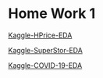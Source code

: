 <h1>Home Work 1</h1>

<a href="https://www.kaggle.com/code/ayoubedark78/housepriceprediction">Kaggle-HPrice-EDA</a>

<a href="https://www.kaggle.com/code/ayoubedark78/superstore-notebook">Kaggle-SuperStor-EDA</a>

<a href="">Kaggle-COVID-19-EDA</a>